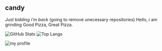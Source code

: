 ## candy
*Just kidding i'm back*
(going to remove unecessary repositories)
Hello, i am grinding Good Pizza, Great Pizza.

![GitHub Stats](https://github-readme-stats.vercel.app/api?username=realcandyuwu&theme=light&show_icons=true)
![Top Langs](https://github-readme-stats.vercel.app/api/top-langs/?username=realcandyuwu&theme=light)

![my profile](https://raw.githubusercontent.com/realcandyuwu/realcandyuwu/refs/heads/main/channels4_profile.jpg)
